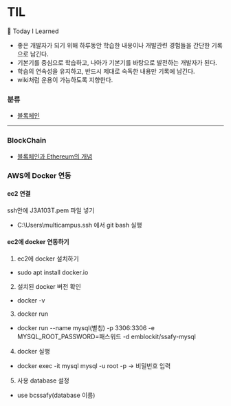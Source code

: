 # TIL

📝 Today I Learned
- 좋은 개발자가 되기 위해 하루동안 학습한 내용이나 개발관련 경험들을 간단한 기록으로 남긴다.
- 기본기를 중심으로 학습하고, 나아가 기본기를 바탕으로 발전하는 개발자가 된다.
- 학습의 연속성을 유지하고, 반드시 제대로 숙독한 내용만 기록에 남긴다.
- wiki처럼 운용이 가능하도록 지향한다.

### 분류
- [블록체인](BlockChain)

<hr>

### BlockChain
- [블록체인과 Ethereum의 개념](https://github.com/yeon-hee/TIL/blob/master/BlockChain/BlockChain%20and%20Ethereum.md)

### AWS에 Docker 연동

#### ec2 연결 
ssh안에 J3A103T.pem 파일 넣기
- C:\Users\multicampus\.ssh 에서 git bash 실행

#### ec2에 docker 연동하기 
1. ec2에 docker 설치하기
- sudo apt install docker.io  
2. 설치된 docker 버전 확인
- docker -v 
3. docker run
- docker run --name mysql(별칭) -p 3306:3306 -e MYSQL_ROOT_PASSWORD=패스워드 -d emblockit/ssafy-mysql
4. docker 실행
- docker exec -it mysql mysql -u root -p -> 비밀번호 입력
5. 사용 database 설정
- use bcssafy(database 이름) 


